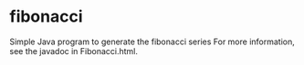 # fibonacci
Simple Java program to generate the fibonacci series 
For more information, see the javadoc in Fibonacci.html.

